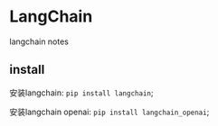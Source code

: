 # LangChain

langchain notes

## install
安装langchain: `pip install langchain`;

安装langchain openai: `pip install langchain_openai`;